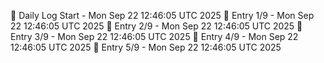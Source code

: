 📅 Daily Log Start - Mon Sep 22 12:46:05 UTC 2025
📌 Entry 1/9 - Mon Sep 22 12:46:05 UTC 2025
📌 Entry 2/9 - Mon Sep 22 12:46:05 UTC 2025
📌 Entry 3/9 - Mon Sep 22 12:46:05 UTC 2025
📌 Entry 4/9 - Mon Sep 22 12:46:05 UTC 2025
📌 Entry 5/9 - Mon Sep 22 12:46:05 UTC 2025
